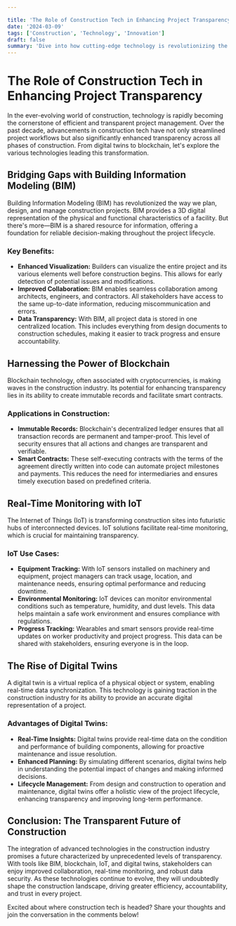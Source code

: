 ```yaml
---

title: 'The Role of Construction Tech in Enhancing Project Transparency'
date: '2024-03-09'
tags: ['Construction', 'Technology', 'Innovation']
draft: false
summary: 'Dive into how cutting-edge technology is revolutionizing the construction industry by boosting project transparency, and explore the transformative tools making it all possible.'
---
```


# The Role of Construction Tech in Enhancing Project Transparency

In the ever-evolving world of construction, technology is rapidly becoming the cornerstone of efficient and transparent project management. Over the past decade, advancements in construction tech have not only streamlined project workflows but also significantly enhanced transparency across all phases of construction. From digital twins to blockchain, let's explore the various technologies leading this transformation.

## Bridging Gaps with Building Information Modeling (BIM)

Building Information Modeling (BIM) has revolutionized the way we plan, design, and manage construction projects. BIM provides a 3D digital representation of the physical and functional characteristics of a facility. But there's more—BIM is a shared resource for information, offering a foundation for reliable decision-making throughout the project lifecycle.

### Key Benefits:

- **Enhanced Visualization:** Builders can visualize the entire project and its various elements well before construction begins. This allows for early detection of potential issues and modifications.
- **Improved Collaboration:** BIM enables seamless collaboration among architects, engineers, and contractors. All stakeholders have access to the same up-to-date information, reducing miscommunication and errors.
- **Data Transparency:** With BIM, all project data is stored in one centralized location. This includes everything from design documents to construction schedules, making it easier to track progress and ensure accountability.

## Harnessing the Power of Blockchain

Blockchain technology, often associated with cryptocurrencies, is making waves in the construction industry. Its potential for enhancing transparency lies in its ability to create immutable records and facilitate smart contracts.

### Applications in Construction:

- **Immutable Records:** Blockchain's decentralized ledger ensures that all transaction records are permanent and tamper-proof. This level of security ensures that all actions and changes are transparent and verifiable.
- **Smart Contracts:** These self-executing contracts with the terms of the agreement directly written into code can automate project milestones and payments. This reduces the need for intermediaries and ensures timely execution based on predefined criteria.

## Real-Time Monitoring with IoT

The Internet of Things (IoT) is transforming construction sites into futuristic hubs of interconnected devices. IoT solutions facilitate real-time monitoring, which is crucial for maintaining transparency.

### IoT Use Cases:

- **Equipment Tracking:** With IoT sensors installed on machinery and equipment, project managers can track usage, location, and maintenance needs, ensuring optimal performance and reducing downtime.
- **Environmental Monitoring:** IoT devices can monitor environmental conditions such as temperature, humidity, and dust levels. This data helps maintain a safe work environment and ensures compliance with regulations.
- **Progress Tracking:** Wearables and smart sensors provide real-time updates on worker productivity and project progress. This data can be shared with stakeholders, ensuring everyone is in the loop.

## The Rise of Digital Twins

A digital twin is a virtual replica of a physical object or system, enabling real-time data synchronization. This technology is gaining traction in the construction industry for its ability to provide an accurate digital representation of a project.

### Advantages of Digital Twins:

- **Real-Time Insights:** Digital twins provide real-time data on the condition and performance of building components, allowing for proactive maintenance and issue resolution.
- **Enhanced Planning:** By simulating different scenarios, digital twins help in understanding the potential impact of changes and making informed decisions.
- **Lifecycle Management:** From design and construction to operation and maintenance, digital twins offer a holistic view of the project lifecycle, enhancing transparency and improving long-term performance.

## Conclusion: The Transparent Future of Construction

The integration of advanced technologies in the construction industry promises a future characterized by unprecedented levels of transparency. With tools like BIM, blockchain, IoT, and digital twins, stakeholders can enjoy improved collaboration, real-time monitoring, and robust data security. As these technologies continue to evolve, they will undoubtedly shape the construction landscape, driving greater efficiency, accountability, and trust in every project.

Excited about where construction tech is headed? Share your thoughts and join the conversation in the comments below!

